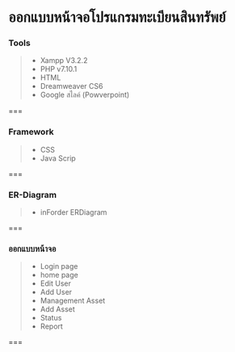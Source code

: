 # ออกแบบหน้าจอโปรแกรมทะเบียนสินทรัพย์
### Tools

 > - Xampp V3.2.2
 > - PHP v7.10.1
 > - HTML
 > - Dreamweaver CS6
 > - Google สไลค์ (Powverpoint)


===
### Framework

 > - CSS
 > - Java Scrip

===
### ER-Diagram
 > - inForder ERDiagram

===
### ออกแบบหน้าจอ

> * Login page
> * home page
> * Edit User
> * Add User
> * Management Asset
> * Add Asset
> * Status
> * Report

===


